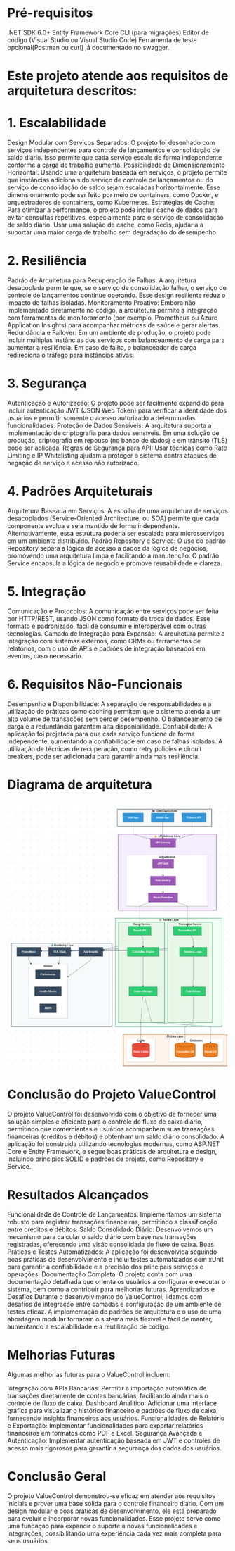 # Pré-requisitos
.NET SDK 6.0+
Entity Framework Core CLI (para migrações)
Editor de código (Visual Studio ou Visual Studio Code)
Ferramenta de teste opcional(Postman ou curl) já documentado no swagger.

# Este projeto atende aos requisitos de arquitetura descritos:

# 1. Escalabilidade
Design Modular com Serviços Separados: O projeto foi desenhado com serviços independentes para controle de lançamentos e consolidação de saldo diário. Isso permite que cada serviço escale de forma independente conforme a carga de trabalho aumenta.
Possibilidade de Dimensionamento Horizontal: Usando uma arquitetura baseada em serviços, o projeto permite que instâncias adicionais do serviço de controle de lançamentos ou do serviço de consolidação de saldo sejam escaladas horizontalmente. Esse dimensionamento pode ser feito por meio de containers, como Docker, e orquestradores de containers, como Kubernetes.
Estratégias de Cache: Para otimizar a performance, o projeto pode incluir cache de dados para evitar consultas repetitivas, especialmente para o serviço de consolidação de saldo diário. Usar uma solução de cache, como Redis, ajudaria a suportar uma maior carga de trabalho sem degradação do desempenho.
# 2. Resiliência
Padrão de Arquitetura para Recuperação de Falhas: A arquitetura desacoplada permite que, se o serviço de consolidação falhar, o serviço de controle de lançamentos continue operando. Esse design resiliente reduz o impacto de falhas isoladas.
Monitoramento Proativo: Embora não implementado diretamente no código, a arquitetura permite a integração com ferramentas de monitoramento (por exemplo, Prometheus ou Azure Application Insights) para acompanhar métricas de saúde e gerar alertas.
Redundância e Failover: Em um ambiente de produção, o projeto pode incluir múltiplas instâncias dos serviços com balanceamento de carga para aumentar a resiliência. Em caso de falha, o balanceador de carga redireciona o tráfego para instâncias ativas.
# 3. Segurança
Autenticação e Autorização: O projeto pode ser facilmente expandido para incluir autenticação JWT (JSON Web Token) para verificar a identidade dos usuários e permitir somente o acesso autorizado a determinadas funcionalidades.
Proteção de Dados Sensíveis: A arquitetura suporta a implementação de criptografia para dados sensíveis. Em uma solução de produção, criptografia em repouso (no banco de dados) e em trânsito (TLS) pode ser aplicada.
Regras de Segurança para API: Usar técnicas como Rate Limiting e IP Whitelisting ajudam a proteger o sistema contra ataques de negação de serviço e acesso não autorizado.
# 4. Padrões Arquiteturais
Arquitetura Baseada em Serviços: A escolha de uma arquitetura de serviços desacoplados (Service-Oriented Architecture, ou SOA) permite que cada componente evolua e seja mantido de forma independente. Alternativamente, essa estrutura poderia ser escalada para microsserviços em um ambiente distribuído.
Padrão Repository e Service: O uso do padrão Repository separa a lógica de acesso a dados da lógica de negócios, promovendo uma arquitetura limpa e facilitando a manutenção. O padrão Service encapsula a lógica de negócio e promove reusabilidade e clareza.
# 5. Integração
Comunicação e Protocolos: A comunicação entre serviços pode ser feita por HTTP/REST, usando JSON como formato de troca de dados. Esse formato é padronizado, fácil de consumir e interoperável com outras tecnologias.
Camada de Integração para Expansão: A arquitetura permite a integração com sistemas externos, como CRMs ou ferramentas de relatórios, com o uso de APIs e padrões de integração baseados em eventos, caso necessário.
# 6. Requisitos Não-Funcionais
Desempenho e Disponibilidade: A separação de responsabilidades e a utilização de práticas como caching permitem que o sistema atenda a um alto volume de transações sem perder desempenho. O balanceamento de carga e a redundância garantem alta disponibilidade.
Confiabilidade: A aplicação foi projetada para que cada serviço funcione de forma independente, aumentando a confiabilidade em caso de falhas isoladas. A utilização de técnicas de recuperação, como retry policies e circuit breakers, pode ser adicionada para garantir ainda mais resiliência.

# Diagrama de arquitetura
![Diagrama de arquitettura](https://github.com/kcedd34/ValueControl/blob/main/projectValueControl.png)

# Conclusão do Projeto ValueControl
O projeto ValueControl foi desenvolvido com o objetivo de fornecer uma solução simples e eficiente para o controle de fluxo de caixa diário, permitindo que comerciantes e usuários acompanhem suas transações financeiras (créditos e débitos) e obtenham um saldo diário consolidado. A aplicação foi construída utilizando tecnologias modernas, como ASP.NET Core e Entity Framework, e segue boas práticas de arquitetura e design, incluindo princípios SOLID e padrões de projeto, como Repository e Service.

# Resultados Alcançados
Funcionalidade de Controle de Lançamentos: Implementamos um sistema robusto para registrar transações financeiras, permitindo a classificação entre créditos e débitos.
Saldo Consolidado Diário: Desenvolvemos um mecanismo para calcular o saldo diário com base nas transações registradas, oferecendo uma visão consolidada do fluxo de caixa.
Boas Práticas e Testes Automatizados: A aplicação foi desenvolvida seguindo boas práticas de desenvolvimento e inclui testes automatizados com xUnit para garantir a confiabilidade e a precisão dos principais serviços e operações.
Documentação Completa: O projeto conta com uma documentação detalhada que orienta os usuários a configurar e executar o sistema, bem como a contribuir para melhorias futuras.
Aprendizados e Desafios
Durante o desenvolvimento do ValueControl, lidamos com desafios de integração entre camadas e configuração de um ambiente de testes eficaz. A implementação de padrões de arquitetura e o uso de uma abordagem modular tornaram o sistema mais flexível e fácil de manter, aumentando a escalabilidade e a reutilização de código.

# Melhorias Futuras
Algumas melhorias futuras para o ValueControl incluem:

Integração com APIs Bancárias: Permitir a importação automática de transações diretamente de contas bancárias, facilitando ainda mais o controle de fluxo de caixa.
Dashboard Analítico: Adicionar uma interface gráfica para visualizar o histórico financeiro e padrões de fluxo de caixa, fornecendo insights financeiros aos usuários.
Funcionalidades de Relatório e Exportação: Implementar funcionalidades para exportar relatórios financeiros em formatos como PDF e Excel.
Segurança Avançada e Autenticação: Implementar autenticação baseada em JWT e controles de acesso mais rigorosos para garantir a segurança dos dados dos usuários.

# Conclusão Geral
O projeto ValueControl demonstrou-se eficaz em atender aos requisitos iniciais e prover uma base sólida para o controle financeiro diário. Com um design modular e boas práticas de desenvolvimento, ele está preparado para evoluir e incorporar novas funcionalidades. Esse projeto serve como uma fundação para expandir o suporte a novas funcionalidades e integrações, possibilitando uma experiência cada vez mais completa para seus usuários.
